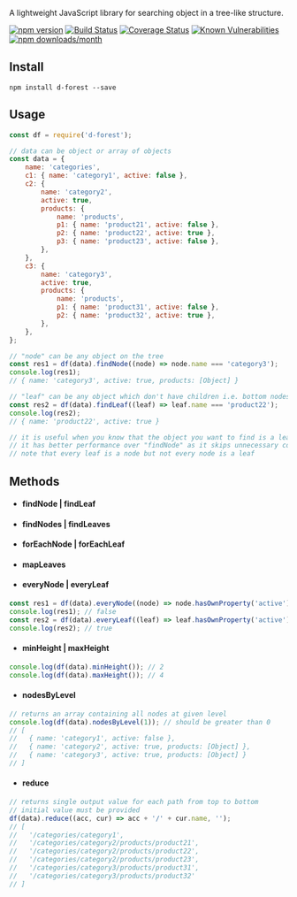 A lightweight JavaScript library for searching object in a tree-like structure.

[![npm version](https://img.shields.io/npm/v/d-forest)](https://www.npmjs.com/package/d-forest)
[![Build Status](https://travis-ci.com/akarande777/d-forest.svg?branch=master)](https://travis-ci.com/akarande777/d-forest)
[![Coverage Status](https://coveralls.io/repos/github/akarande777/d-forest/badge.svg?branch=master)](https://coveralls.io/github/akarande777/d-forest?branch=master)
[![Known Vulnerabilities](https://snyk.io/test/npm/d-forest/badge.svg)](https://snyk.io/test/npm/d-forest)
[![npm downloads/month](https://img.shields.io/npm/dm/d-forest)](https://www.npmjs.com/package/d-forest)

## Install

`npm install d-forest --save`

## Usage

```javascript
const df = require('d-forest');

// data can be object or array of objects
const data = {
    name: 'categories',
    c1: { name: 'category1', active: false },
    c2: {
        name: 'category2',
        active: true,
        products: {
            name: 'products',
            p1: { name: 'product21', active: false },
            p2: { name: 'product22', active: true },
            p3: { name: 'product23', active: false },
        },
    },
    c3: {
        name: 'category3',
        active: true,
        products: {
            name: 'products',
            p1: { name: 'product31', active: false },
            p2: { name: 'product32', active: true },
        },
    },
};

// "node" can be any object on the tree
const res1 = df(data).findNode((node) => node.name === 'category3');
console.log(res1);
// { name: 'category3', active: true, products: [Object] }

// "leaf" can be any object which don't have children i.e. bottom nodes
const res2 = df(data).findLeaf((leaf) => leaf.name === 'product22');
console.log(res2);
// { name: 'product22', active: true }

// it is useful when you know that the object you want to find is a leaf
// it has better performance over "findNode" as it skips unnecessary comparisons
// note that every leaf is a node but not every node is a leaf
```

## Methods

-   #### findNode | findLeaf

-   #### findNodes | findLeaves

-   #### forEachNode | forEachLeaf

-   #### mapLeaves

-   #### everyNode | everyLeaf

```javascript
const res1 = df(data).everyNode((node) => node.hasOwnProperty('active'));
console.log(res1); // false
const res2 = df(data).everyLeaf((leaf) => leaf.hasOwnProperty('active'));
console.log(res2); // true
```

-   #### minHeight | maxHeight

```javascript
console.log(df(data).minHeight()); // 2
console.log(df(data).maxHeight()); // 4
```

-   #### nodesByLevel

```javascript
// returns an array containing all nodes at given level
console.log(df(data).nodesByLevel(1)); // should be greater than 0
// [
//   { name: 'category1', active: false },
//   { name: 'category2', active: true, products: [Object] },
//   { name: 'category3', active: true, products: [Object] }
// ]
```

-   #### reduce

```javascript
// returns single output value for each path from top to bottom
// initial value must be provided
df(data).reduce((acc, cur) => acc + '/' + cur.name, '');
// [
//   '/categories/category1',
//   '/categories/category2/products/product21',
//   '/categories/category2/products/product22',
//   '/categories/category2/products/product23',
//   '/categories/category3/products/product31',
//   '/categories/category3/products/product32'
// ]
```
